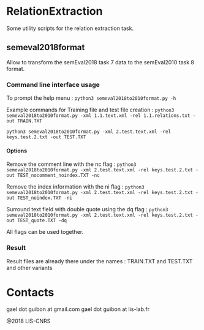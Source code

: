 # RelationExtraction

Some utility scripts for the relation extraction task.

## semeval2018format

Allow to transform the semEval2018 task 7 data to the semEval2010 task 8 format.

### Command line interface usage

To prompt the help menu :
```python3 semeval2018to2010format.py -h```

Example commands for Training file and test file creation :
```python3 semeval2018to2010format.py -xml 1.1.text.xml -rel 1.1.relations.txt -out TRAIN.TXT```

```python3 semeval2018to2010format.py -xml 2.test.text.xml -rel keys.test.2.txt -out TEST.TXT ```

#### Options

Remove the comment line with the nc flag :
```python3 semeval2018to2010format.py -xml 2.test.text.xml -rel keys.test.2.txt -out TEST_nocomment_noindex.TXT -nc```

Remove the index information with the ni flag :
```python3 semeval2018to2010format.py -xml 2.test.text.xml -rel keys.test.2.txt -out TEST_noindex.TXT -ni```

Surround text field with double quote using the dq flag :
```python3 semeval2018to2010format.py -xml 2.test.text.xml -rel keys.test.2.txt -out TEST_quote.TXT -dq```

All flags can be used together.

### Result

Result files are already there under the names : TRAIN.TXT and TEST.TXT and other variants

# Contacts

gael dot guibon at gmail.com
gael dot guibon at lis-lab.fr

@2018 LIS-CNRS
